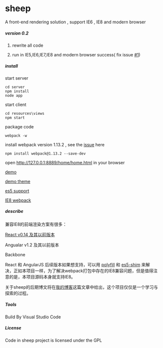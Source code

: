 # sheep
A front-end rendering solution , support IE6 , IE8 and modern browser



##### version 0.2

1. rewrite all code

2. run in IE5,IE6,IE7,IE8 and modern browser success( fix issue [#1](https://github.com/flyher/sheep/issues/1))


##### install

start server
```shell
cd server
npm install
node app
```

start client
```shell
cd resources\views
npm start
```

package code 
```shell
webpack -w
```

install webpack version 1.13.2 , see the [issue](https://github.com/SamHwang1990/blog/issues/6) here
```shell
npm install webpack@1.13.2 --save-dev
```

open http://127.0.0.1:8889/home/home.html in your browser 

[demo](https://flyher.github.com/sheep/)

[demo theme](http://getbootstrap.com/examples/jumbotron-narrow/)

[es5 support](http://kangax.github.io/compat-table/es5/)

[IE8 webpack](https://segmentfault.com/a/1190000007699918)

##### describe

兼容IE8的前端渲染方案有很多：


[React v0.14 及其以前版本](https://facebook.github.io/react/blog/2016/01/12/discontinuing-ie8-support.html)

Angualar v1.2 及其以前版本

Backbone

React 和 AngularJS 后续版本如果想支持，可以用 [polyfill](https://github.com/inexorabletash/polyfill) 和 [es5-shim](https://github.com/es-shims/es5-shim) 来解决，正如本项目一样，为了解决webpack打包中存在的IE8兼容问题，但是值得注意的是，本项目源码本身就支持IE8。


关于sheep的后期博文将在[我的博客](http://blog.99diary.com/2017/03/06/sheep)这篇文章中给出，这个项目仅仅是一个学习与探索的过程。

##### Tools

Build By Visual Studio Code

##### License

Code in sheep project is licensed under the GPL